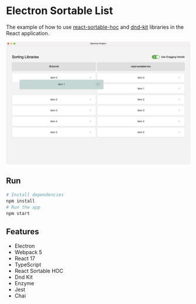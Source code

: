 # Electron Sortable List

The example of how to use [react-sortable-hoc](https://github.com/clauderic/react-sortable-hoc) and [dnd-kit](https://github.com/clauderic/dnd-kit) libraries in the React application.

<img src="./sortable-libraries.png" alt="Sortable Lists" width="600"/>

## Run

```bash
# Install dependencies
npm install
# Run the app
npm start
```

## Features

- Electron
- Webpack 5
- React 17
- TypeScript
- React Sortable HOC
- Dnd Kit
- Enzyme
- Jest
- Chai
